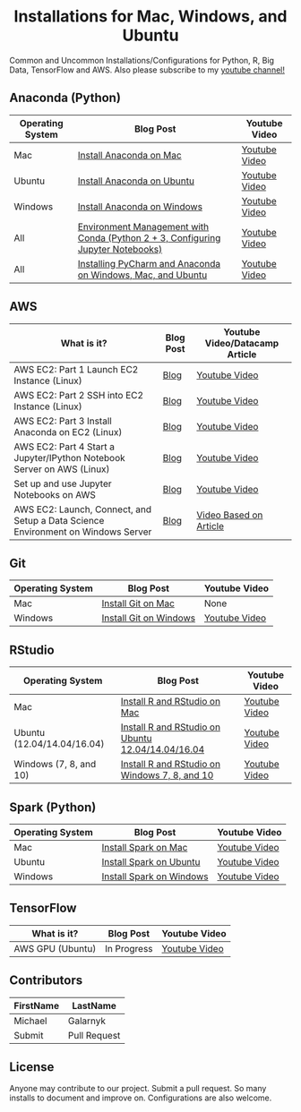 <h1 align="center"> Installations for Mac, Windows, and Ubuntu</h1>

Common and Uncommon Installations/Configurations for Python, R, Big Data, TensorFlow and AWS. Also please subscribe to my <a href="https://www.youtube.com/c/MichaelGalarnyk?sub_confirmation=1"> youtube channel!</a>

## Anaconda (Python)
Operating System | Blog Post | Youtube Video
--- | --- | ---
Mac | [Install Anaconda on Mac](https://medium.com/@GalarnykMichael/install-python-on-mac-anaconda-ccd9f2014072#.lvhw2gt3k "Install Anaconda on Mac") | [Youtube Video](https://www.youtube.com/watch?v=B6d5LrA8bNE "Youtube Video")
Ubuntu | [Install Anaconda on Ubuntu](https://medium.com/@GalarnykMichael/install-python-on-ubuntu-anaconda-65623042cb5a#.4kwsp0wjl) | [Youtube Video](https://www.youtube.com/watch?v=jo4RMiM-ihs)
Windows | [Install Anaconda on Windows](https://medium.com/@GalarnykMichael/install-python-on-windows-anaconda-c63c7c3d1444#.66f7y3whf) | [Youtube Video](https://www.youtube.com/watch?v=dgjEUcccRwM)
All | [Environment Management with Conda (Python 2 + 3, Configuring Jupyter Notebooks)](https://medium.com/towards-data-science/environment-management-with-conda-python-2-3-b9961a8a5097) | [Youtube Video](https://www.youtube.com/watch?v=rFCBiP9Gkoo)
All | [Installing PyCharm and Anaconda on Windows, Mac, and Ubuntu](https://medium.com/@GalarnykMichael/setting-up-pycharm-with-anaconda-plus-installing-packages-windows-mac-db2b158bd8c) | [Youtube Video](https://www.youtube.com/watch?v=4-YBLBFcADk)

## AWS
What is it? | Blog Post | Youtube Video/Datacamp Article
--- | --- | ---
AWS EC2: Part 1 Launch EC2 Instance (Linux)| [Blog](https://medium.com/@GalarnykMichael/aws-ec2-part-1-creating-ec2-instance-9d7f8368f78a#.kr048sxyc) | [Youtube Video](https://www.youtube.com/watch?v=3KHI5mBV8MY&t=96s)
AWS EC2: Part 2 SSH into EC2 Instance (Linux) | [Blog](https://medium.com/@GalarnykMichael/aws-ec2-part-2-ssh-into-ec2-instance-c7879d47b6b2#.bjs0rdz3j) | [Youtube Video](https://www.youtube.com/watch?v=l53QjtPvF_A&)
AWS EC2: Part 3 Install Anaconda on EC2 (Linux) | [Blog](https://medium.com/@GalarnykMichael/aws-ec2-part-3-installing-anaconda-on-ec2-linux-ubuntu-dbef0835818a#.8lmlie7c9) | [Youtube Video](https://www.youtube.com/watch?v=HJ_ayBsZytg)
AWS EC2: Part 4 Start a Jupyter/IPython Notebook Server on AWS (Linux) | [Blog](https://medium.com/@GalarnykMichael/aws-ec2-part-4-starting-a-jupyter-ipython-notebook-server-on-aws-549d87a55ba9#.ylckaikgc) | [Youtube Video](https://www.youtube.com/watch?v=YBdYTgwb2OM)
Set up and use Jupyter Notebooks on AWS | [Blog](https://medium.com/towards-data-science/setting-up-and-using-jupyter-notebooks-on-aws-61a9648db6c5) | [Youtube Video](https://youtu.be/q1vVedHbkAY)
AWS EC2: Launch, Connect, and Setup a Data Science Environment on Windows Server | [Blog](https://www.datacamp.com/community/tutorials/aws-ec2-beginner-tutorial) | [Video Based on Article](https://www.youtube.com/watch?v=mf5u2chPBjY)

## Git
Operating System | Blog Post | Youtube Video
--- | --- | ---
Mac | [Install Git on Mac](https://medium.com/@GalarnykMichael/install-git-on-mac-a884f0c9d32c "Install Git on Mac") | None
Windows | [Install Git on Windows](https://hackernoon.com/install-git-on-windows-9acf2a1944f0 "Install Git on Windows") | [Youtube Video](https://www.youtube.com/watch?v=n3Mh9SOSEUA "Youtube Video")


## RStudio
Operating System | Blog Post | Youtube Video
--- | --- | ---
Mac | [Install R and RStudio on Mac](https://medium.com/@GalarnykMichael/install-r-and-rstudio-on-mac-e911606ce4f4) | [Youtube Video](https://www.youtube.com/watch?v=1PsPfMaLWSk)
Ubuntu (12.04/14.04/16.04) | [Install R and RStudio on Ubuntu 12.04/14.04/16.04](https://medium.com/@GalarnykMichael/install-r-and-rstudio-on-ubuntu-12-04-14-04-16-04-b6b3107f7779#.g13pp3a6l) | [Youtube Video](https://www.youtube.com/watch?v=GsuA5ugYqyw)
Windows (7, 8, and 10) | [Install R and RStudio on Windows 7, 8, and 10](https://medium.com/@GalarnykMichael/install-r-and-rstudio-on-windows-5f503f708027#.n4usbyrof) | [Youtube Video](https://www.youtube.com/watch?v=GAGUDL-4aVw)

## Spark (Python)
Operating System | Blog Post | Youtube Video
--- | --- | ---
Mac | [Install Spark on Mac](https://medium.com/@GalarnykMichael/install-spark-on-mac-pyspark-453f395f240b#.l3vblzc9u) | [Youtube Video](https://www.youtube.com/watch?v=I5JtvpyM14U&t=3s)
Ubuntu | [Install Spark on Ubuntu](https://medium.com/@GalarnykMichael/install-spark-on-ubuntu-pyspark-231c45677de0#.vie5g08b6) | [Youtube Video](https://www.youtube.com/watch?v=uhVYTNEe_-A&t=15s)
Windows | [Install Spark on Windows](https://medium.com/@GalarnykMichael/install-spark-on-windows-pyspark-4498a5d8d66c) | [Youtube Video](https://www.youtube.com/watch?v=t63PS3kiTTQ)

## TensorFlow
What is it? | Blog Post | Youtube Video
--- | --- | ---
AWS GPU (Ubuntu) | In Progress | [Youtube Video](https://www.youtube.com/watch?v=IvPTA-joTA8)

## Contributors
FirstName | LastName
--- | ---
Michael  |  Galarnyk
Submit  |  Pull Request

## License
Anyone may contribute to our project. Submit a pull request. So many installs to document and improve on. Configurations are also welcome. 
